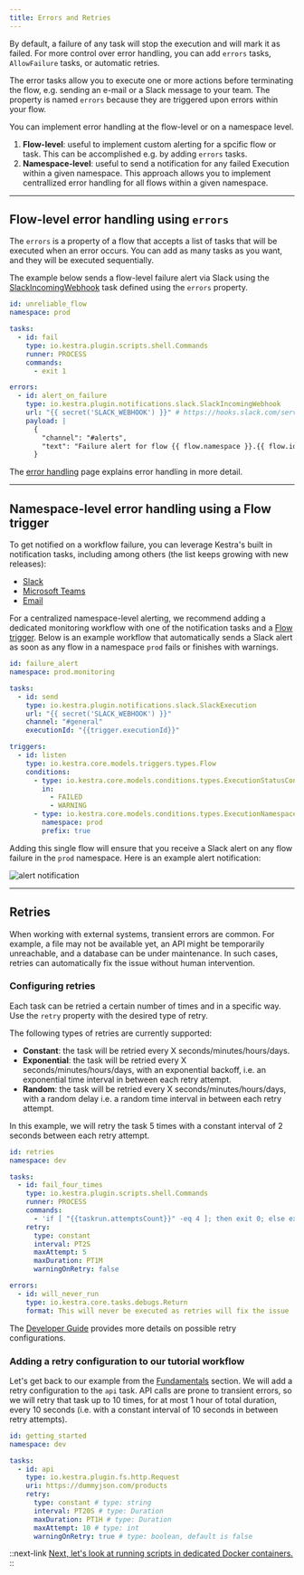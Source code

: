 ```yaml
---
title: Errors and Retries
---
```


By default, a failure of any task will stop the execution and will mark it as failed.
For more control over error handling, you can add `errors` tasks, `AllowFailure` tasks, or automatic retries.

The error tasks allow you to execute one or more actions before terminating the flow, e.g. sending an e-mail or a Slack message to your team. The property is named `errors` because they are triggered upon errors within your flow.

You can implement error handling at the flow-level or on a namespace level.
1. **Flow-level**: useful to implement custom alerting for a spcific flow or task. This can be accomplished e.g. by adding `errors` tasks.
2. **Namespace-level**: useful to send a notification for any failed Execution within a given namespace. This approach allows you to implement centrallized error handling for all flows within a given namespace.

---

## Flow-level error handling using `errors`

The `errors` is a property of a flow that accepts a list of tasks that will be executed when an error occurs. You can add as many tasks as you want, and they will be executed sequentially.

The example below sends a flow-level failure alert via Slack using the [SlackIncomingWebhook](../../../plugins/plugin-notifications/tasks/slack/io.kestra.plugin.notifications.slack.slackincomingwebhook.md) task defined using the `errors` property.


```yaml
id: unreliable_flow
namespace: prod

tasks:
  - id: fail
    type: io.kestra.plugin.scripts.shell.Commands
    runner: PROCESS
    commands:
      - exit 1

errors:
  - id: alert_on_failure
    type: io.kestra.plugin.notifications.slack.SlackIncomingWebhook
    url: "{{ secret('SLACK_WEBHOOK') }}" # https://hooks.slack.com/services/xzy/xyz/xyz
    payload: |
      {
        "channel": "#alerts",
        "text": "Failure alert for flow {{ flow.namespace }}.{{ flow.id }} with ID {{ execution.id }}"
      }
```

The [error handling](../05.developer-guide/07.errors-handling.md) page explains error handling in more detail.

---

## Namespace-level error handling using a Flow trigger

To get notified on a workflow failure, you can leverage Kestra's built in notification tasks, including among others (the list keeps growing with new releases):
- [Slack](../../../plugins/plugin-notifications/tasks/slack/io.kestra.plugin.notifications.slack.slackexecution.md)
- [Microsoft Teams](../../../plugins/plugin-notifications/tasks/teams/io.kestra.plugin.notifications.teams.teamsexecution.md)
- [Email](../../../plugins/plugin-notifications/tasks/mail/io.kestra.plugin.notifications.mail.mailexecution.md)


For a centralized namespace-level alerting, we recommend adding a dedicated monitoring workflow with one of the notification tasks and a [Flow trigger](../../05.developer-guide/08.triggers/02.flow.md). Below is an example workflow that automatically sends a Slack alert as soon as any flow in a namespace `prod` fails or finishes with warnings.

```yaml
id: failure_alert
namespace: prod.monitoring

tasks:
  - id: send
    type: io.kestra.plugin.notifications.slack.SlackExecution
    url: "{{ secret('SLACK_WEBHOOK') }}"
    channel: "#general"
    executionId: "{{trigger.executionId}}"

triggers:
  - id: listen
    type: io.kestra.core.models.triggers.types.Flow
    conditions:
      - type: io.kestra.core.models.conditions.types.ExecutionStatusCondition
        in:
          - FAILED
          - WARNING
      - type: io.kestra.core.models.conditions.types.ExecutionNamespaceCondition
        namespace: prod
        prefix: true
```

Adding this single flow will ensure that you receive a Slack alert on any flow failure in the `prod` namespace. Here is an example alert notification:

![alert notification](/docs/administrator-guide/alert-notification.png)

---

## Retries

When working with external systems, transient errors are common. For example, a file may not be available yet, an API might be temporarily unreachable, and a database can be under maintenance. In such cases, retries can automatically fix the issue without human intervention.


### Configuring retries

Each task can be retried a certain number of times and in a specific way. Use the `retry` property with the desired type of retry.

The following types of retries are currently supported:
- **Constant**: the task will be retried every X seconds/minutes/hours/days.
- **Exponential**: the task will be retried every X seconds/minutes/hours/days, with an exponential backoff, i.e. an exponential time interval in between each retry attempt.
- **Random**: the task will be retried every X seconds/minutes/hours/days, with a random delay i.e. a random time interval in between each retry attempt.

In this example, we will retry the task 5 times with a constant interval of 2 seconds between each retry attempt.

```yaml
id: retries
namespace: dev

tasks:
  - id: fail_four_times
    type: io.kestra.plugin.scripts.shell.Commands
    runner: PROCESS
    commands:
      - 'if [ "{{taskrun.attemptsCount}}" -eq 4 ]; then exit 0; else exit 1; fi'
    retry:
      type: constant
      interval: PT2S
      maxAttempt: 5
      maxDuration: PT1M
      warningOnRetry: false

errors:
  - id: will_never_run
    type: io.kestra.core.tasks.debugs.Return
    format: This will never be executed as retries will fix the issue
```

The [Developer Guide](../05.developer-guide/07.errors-handling.md#retries) provides more details on possible retry configurations.


### Adding a retry configuration to our tutorial workflow

Let's get back to our example from the [Fundamentals](../01.fundamentals/01.index.md) section. We will add a retry configuration to the `api` task. API calls are prone to transient errors, so we will retry that task up to 10 times, for at most 1 hour of total duration, every 10 seconds (i.e. with a constant interval of 10 seconds in between retry attempts).

```yaml
id: getting_started
namespace: dev

tasks:
  - id: api
    type: io.kestra.plugin.fs.http.Request
    uri: https://dummyjson.com/products
    retry:
      type: constant # type: string
      interval: PT20S # type: Duration
      maxDuration: PT1H # type: Duration
      maxAttempt: 10 # type: int
      warningOnRetry: true # type: boolean, default is false
```

::next-link
[Next, let's look at running scripts in dedicated Docker containers.](./07.dockers.md)
::
